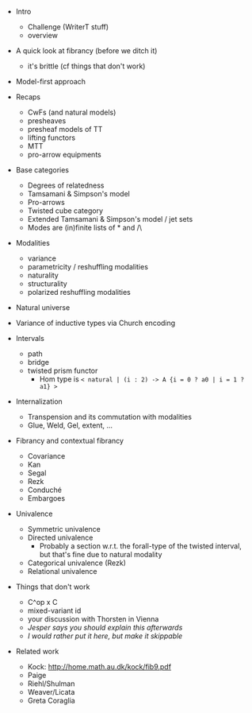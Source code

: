 * Intro
  - Challenge (WriterT stuff)
  - overview
  
* A quick look at fibrancy (before we ditch it)
  - it's brittle (cf things that don't work)

* Model-first approach
  
* Recaps
  - CwFs (and natural models)
  - presheaves
  - presheaf models of TT
  - lifting functors
  - MTT
  - pro-arrow equipments

* Base categories
  - Degrees of relatedness
  - Tamsamani & Simpson's model
  - Pro-arrows
  - Twisted cube category
  - Extended Tamsamani & Simpson's model / jet sets
  - Modes are (in)finite lists of * and /\

* Modalities
  - variance
  - parametricity / reshuffling modalities
  - naturality
  - structurality
  - polarized reshuffling modalities

* Natural universe

* Variance of inductive types via Church encoding

* Intervals
  - path
  - bridge
  - twisted prism functor
    - Hom type is `< natural | (i : 2) -> A {i = 0 ? a0 | i = 1 ? a1} >`

* Internalization
  - Transpension and its commutation with modalities
  - Glue, Weld, Gel, extent, ...

* Fibrancy and contextual fibrancy
  - Covariance
  - Kan
  - Segal
  - Rezk
  - Conduché
  - Embargoes
  
* Univalence
  - Symmetric univalence
  - Directed univalence
    - Probably a section w.r.t. the forall-type of the twisted interval, but that's fine due to natural modality
  - Categorical univalence (Rezk)
  - Relational univalence
  
* Things that don't work
  - C^op x C
  - mixed-variant id
  - your discussion with Thorsten in Vienna
  - *Jesper says you should explain this afterwards*
  - *I would rather put it here, but make it skippable*

* Related work
  - Kock: http://home.math.au.dk/kock/fib9.pdf
  - Paige
  - Riehl/Shulman
  - Weaver/Licata
  - Greta Coraglia
